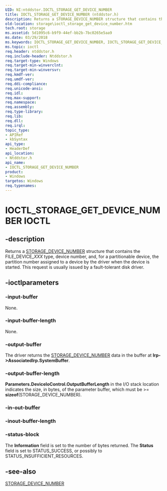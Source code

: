 ```yaml
---
UID: NI:ntddstor.IOCTL_STORAGE_GET_DEVICE_NUMBER
title: IOCTL_STORAGE_GET_DEVICE_NUMBER (ntddstor.h)
description: Returns a STORAGE_DEVICE_NUMBER structure that contains the FILE_DEVICE_XXX type, device number, and, for a partitionable device, the partition number assigned to a device by the driver when the device is started.
old-location: storage\ioctl_storage_get_device_number.htm
tech.root: storage
ms.assetid: 5d1095c6-b9f9-44ef-bb2b-7bc0265e5aa9
ms.date: 03/29/2018
ms.keywords: IOCTL_STORAGE_GET_DEVICE_NUMBER, IOCTL_STORAGE_GET_DEVICE_NUMBER control, IOCTL_STORAGE_GET_DEVICE_NUMBER control code [Storage Devices], k307_d4d6bd65-7f75-4810-90ce-edd3dec950be.xml, ntddstor/IOCTL_STORAGE_GET_DEVICE_NUMBER, storage.ioctl_storage_get_device_number
ms.topic: ioctl
req.header: ntddstor.h
req.include-header: Ntddstor.h
req.target-type: Windows
req.target-min-winverclnt: 
req.target-min-winversvr: 
req.kmdf-ver: 
req.umdf-ver: 
req.ddi-compliance: 
req.unicode-ansi: 
req.idl: 
req.max-support: 
req.namespace: 
req.assembly: 
req.type-library: 
req.lib: 
req.dll: 
req.irql: 
topic_type:
- APIRef
- kbSyntax
api_type:
- HeaderDef
api_location:
- Ntddstor.h
api_name:
- IOCTL_STORAGE_GET_DEVICE_NUMBER
product:
- Windows
targetos: Windows
req.typenames: 
---
```


# IOCTL_STORAGE_GET_DEVICE_NUMBER IOCTL


## -description



Returns a <a href="https://docs.microsoft.com/windows-hardware/drivers/ddi/content/ntddstor/ns-ntddstor-_storage_device_number">STORAGE_DEVICE_NUMBER</a> structure that contains the FILE_DEVICE_<i>XXX</i> type, device number, and, for a partitionable device, the partition number assigned to a device by the driver when the device is started. This request is usually issued by a fault-tolerant disk driver. 




## -ioctlparameters




### -input-buffer

None.


### -input-buffer-length

None.


### -output-buffer

The driver returns the <a href="https://docs.microsoft.com/windows-hardware/drivers/ddi/content/ntddstor/ns-ntddstor-_storage_device_number">STORAGE_DEVICE_NUMBER</a> data in the buffer at <b>Irp->AssociatedIrp.SystemBuffer</b>. 


### -output-buffer-length

<b>Parameters.DeviceIoControl.OutputBufferLength</b> in the I/O stack location indicates the size, in bytes, of the parameter buffer, which must be >= <b>sizeof</b>(STORAGE_DEVICE_NUMBER). 


### -in-out-buffer








### -inout-buffer-length








### -status-block

The <b>Information</b> field is set to the number of bytes returned. The <b>Status</b> field is set to STATUS_SUCCESS, or possibly to STATUS_INSUFFICIENT_RESOURCES.


## -see-also




<a href="https://docs.microsoft.com/windows-hardware/drivers/ddi/content/ntddstor/ns-ntddstor-_storage_device_number">STORAGE_DEVICE_NUMBER</a>
 

 

